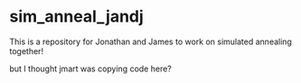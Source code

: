 # sim_anneal_jandj

This is a repository for Jonathan and James to work on simulated annealing together!

but I thought jmart was copying code here?
